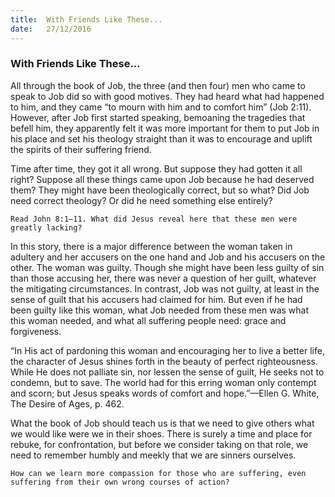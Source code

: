 ```yaml
---
title:  With Friends Like These...
date:   27/12/2016
---
```


### With Friends Like These... 

All through the book of Job, the three (and then four) men who came to speak to Job did so with good motives. They had heard what had happened to him, and they came “to mourn with him and to comfort him” (Job 2:11). However, after Job first started speaking, bemoaning the tragedies that befell him, they apparently felt it was more important for them to put Job in his place and set his theology straight than it was to encourage and uplift the spirits of their suffering friend.

Time after time, they got it all wrong. But suppose they had gotten it all right? Suppose all these things came upon Job because he had deserved them? They might have been theologically correct, but so what? Did Job need correct theology? Or did he need something else entirely?

`Read John 8:1–11. What did Jesus reveal here that these men were greatly lacking?` 

In this story, there is a major difference between the woman taken in adultery and her accusers on the one hand and Job and his accusers on the other. The woman was guilty. Though she might have been less guilty of sin than those accusing her, there was never a question of her guilt, whatever the mitigating circumstances. In contrast, Job was not guilty, at least in the sense of guilt that his accusers had claimed for him. But even if he had been guilty like this woman, what Job needed from these men was what this woman needed, and what all suffering people need: grace and forgiveness. 

“In His act of pardoning this woman and encouraging her to live a better life, the character of Jesus shines forth in the beauty of perfect righteousness. While He does not palliate sin, nor lessen the sense of guilt, He seeks not to condemn, but to save. The world had for this erring woman only contempt and scorn; but Jesus speaks words of comfort and hope.”—Ellen G. White, The Desire of Ages, p. 462.

What the book of Job should teach us is that we need to give others what we would like were we in their shoes. There is surely a time and place for rebuke, for confrontation, but before we consider taking on that role, we need to remember humbly and meekly that we are sinners ourselves.

`How can we learn more compassion for those who are suffering, even suffering from their own wrong courses of action?`